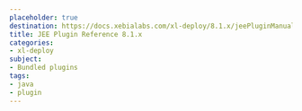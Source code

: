 ```yaml
---
placeholder: true
destination: https://docs.xebialabs.com/xl-deploy/8.1.x/jeePluginManual.html
title: JEE Plugin Reference 8.1.x
categories:
- xl-deploy
subject:
- Bundled plugins
tags:
- java
- plugin
---
```

